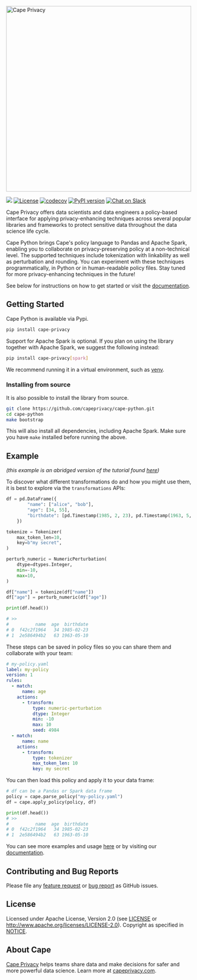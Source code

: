 [<img src="https://raw.githubusercontent.com/dropoutlabs/files/master/cape-logo.png" alt="Cape Privacy" width="500"/>](https://capeprivacy.com/)

![](https://github.com/capeprivacy/cape-python/workflows/Main/badge.svg) 
[![License](https://img.shields.io/badge/License-Apache%202.0-blue.svg)](https://opensource.org/licenses/Apache-2.0) 
[![codecov](https://codecov.io/gh/capeprivacy/cape-python/branch/master/graph/badge.svg?token=L9A8HFAJK5)](https://codecov.io/gh/capeprivacy/cape-python)
[![PyPI version](https://badge.fury.io/py/cape-privacy.svg)](https://badge.fury.io/py/cape-privacy)
[![Chat on Slack](https://img.shields.io/badge/chat-on%20slack-7A5979.svg)](https://join.slack.com/t/capecommunity/shared_invite/zt-f8jeskkm-r9_FD0o4LkuQqhJSa~~IQA)


Cape Privacy offers data scientists and data engineers a policy-based interface for applying privacy-enhancing techniques 
across several popular libraries and frameworks to protect sensitive data throughout the data science life cycle.

Cape Python brings Cape's policy language to Pandas and Apache Spark, 
enabling you to collaborate on privacy-preserving policy at a non-technical level. 
The supported techniques include tokenization with linkability as well as perturbation and rounding.
You can experiment with these techniques programmatically, in Python or in human-readable policy files. 
Stay tuned for more privacy-enhancing techniques in the future!

See below for instructions on how to get started or visit the [documentation](https://docs.capeprivacy.com/).

## Getting Started

Cape Python is available via Pypi.

```sh
pip install cape-privacy
```

Support for Apache Spark is optional.  If you plan on using the library together with Apache Spark, we suggest the following instead:

```sh
pip install cape-privacy[spark]
```

We recommend running it in a virtual environment, such as [venv](https://docs.python.org/3/library/venv.html).

### Installing from source

It is also possible to install the library from source.

```sh
git clone https://github.com/capeprivacy/cape-python.git
cd cape-python
make bootstrap
```

This will also install all dependencies, including Apache Spark. Make sure you have `make` installed before running the above.

## Example

*(this example is an abridged version of the tutorial found [here](https://github.com/capeprivacy/cape-python/tree/master/examples/tutorials))*

To discover what different transformations do and how you might use them, it is best to explore via the `transformations` APIs:

```python
df = pd.DataFrame({
        "name": ["alice", "bob"],
        "age": [34, 55],
        "birthdate": [pd.Timestamp(1985, 2, 23), pd.Timestamp(1963, 5, 10)],
    })

tokenize = Tokenizer(
    max_token_len=10,
    key=b"my secret",
)

perturb_numeric = NumericPerturbation(
    dtype=dtypes.Integer,
    min=-10,
    max=10,
)

df["name"] = tokenize(df["name"])
df["age"] = perturb_numeric(df["age"])

print(df.head())

# >>
#          name  age  birthdate
# 0  f42c2f1964   34 1985-02-23
# 1  2e586494b2   63 1963-05-10
```

These steps can be saved in policy files so you can share them and collaborate with your team:

```yaml
# my-policy.yaml
label: my-policy
version: 1
rules:
  - match:
      name: age
    actions:
      - transform:
          type: numeric-perturbation
          dtype: Integer
          min: -10
          max: 10
          seed: 4984
  - match:
      name: name
    actions:
      - transform:
          type: tokenizer
          max_token_len: 10
          key: my secret
``` 

You can then load this policy and apply it to your data frame:

```python
# df can be a Pandas or Spark data frame 
policy = cape.parse_policy("my-policy.yaml")
df = cape.apply_policy(policy, df)

print(df.head())
# >>
#          name  age  birthdate
# 0  f42c2f1964   34 1985-02-23
# 1  2e586494b2   63 1963-05-10
```

You can see more examples and usage [here](https://github.com/capeprivacy/cape-python/tree/master/examples/) or by visiting our [documentation](https://docs.capeprivacy.com).

## Contributing and Bug Reports

Please file any [feature request](https://github.com/capeprivacy/cape-python/issues/new?template=feature_request.md) or 
[bug report](https://github.com/capeprivacy/cape-python/issues/new?template=bug_report.md) as GitHub issues.

## License

Licensed under Apache License, Version 2.0 (see [LICENSE](https://github.com/capeprivacy/cape-python/blob/master/LICENSE) or http://www.apache.org/licenses/LICENSE-2.0). Copyright as specified in [NOTICE](https://github.com/capeprivacy/cape-python/blob/master/NOTICE).

## About Cape

[Cape Privacy](https://capeprivacy.com) helps teams share data and make decisions for safer and more powerful data science. Learn more at [capeprivacy.com](https://capeprivacy.com).
